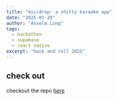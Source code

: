 ```yaml
---
title: "miccdrop: a shitty karaoke app"
date: "2025-01-20"
author: "Anselm Long"
tags:
  - hackathon
  - supabase
  - react native
excerpt: "hack and roll 2025"
---
```


## check out

checkout the repo [here](https://github.com/leroytan/miccdrop)